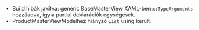 - Build hibák javítva: generic BaseMasterView XAML-ben `x:TypeArguments` hozzáadva, így a partial deklarációk egységesek.
- ProductMasterViewModelhez hiányzó `List` using került.
